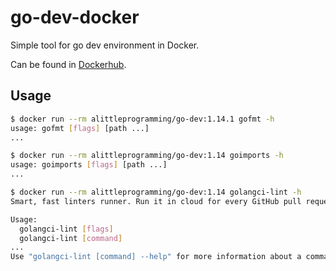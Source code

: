 # go-dev-docker

Simple tool for go dev environment in Docker.

Can be found in [Dockerhub](https://hub.docker.com/r/alittleprogramming/go-dev).

## Usage

```bash
$ docker run --rm alittleprogramming/go-dev:1.14.1 gofmt -h
usage: gofmt [flags] [path ...]
...

$ docker run --rm alittleprogramming/go-dev:1.14 goimports -h
usage: goimports [flags] [path ...]
...

$ docker run --rm alittleprogramming/go-dev:1.14 golangci-lint -h
Smart, fast linters runner. Run it in cloud for every GitHub pull request on https://golangci.com

Usage:
  golangci-lint [flags]
  golangci-lint [command]
...
Use "golangci-lint [command] --help" for more information about a command.
```
